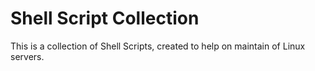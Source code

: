 # Shell Script Collection

This is a collection of Shell Scripts, created to help on maintain of Linux servers.
